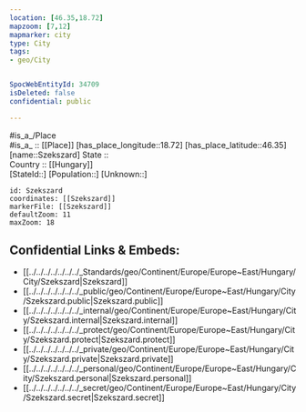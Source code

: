 ```yaml
---
location: [46.35,18.72] 
mapzoom: [7,12] 
mapmarker: city 
type: City
tags:
- geo/City


SpocWebEntityId: 34709
isDeleted: false
confidential: public

---
```

#is_a_/Place  
#is_a_ :: [[Place]] 
[has_place_longitude::18.72] 
[has_place_latitude::46.35] 
[name::Szekszard] 
State ::  
Country :: [[Hungary]]  
[StateId::] 
[Population::] 
[Unknown::] 


```leaflet
id: Szekszard
coordinates: [[Szekszard]] 
markerFile: [[Szekszard]] 
defaultZoom: 11 
maxZoom: 18
```


## Confidential Links & Embeds: 
- [[../../../../../../../_Standards/geo/Continent/Europe/Europe~East/Hungary/City/Szekszard|Szekszard]] 
- [[../../../../../../../_public/geo/Continent/Europe/Europe~East/Hungary/City/Szekszard.public|Szekszard.public]] 
- [[../../../../../../../_internal/geo/Continent/Europe/Europe~East/Hungary/City/Szekszard.internal|Szekszard.internal]] 
- [[../../../../../../../_protect/geo/Continent/Europe/Europe~East/Hungary/City/Szekszard.protect|Szekszard.protect]] 
- [[../../../../../../../_private/geo/Continent/Europe/Europe~East/Hungary/City/Szekszard.private|Szekszard.private]] 
- [[../../../../../../../_personal/geo/Continent/Europe/Europe~East/Hungary/City/Szekszard.personal|Szekszard.personal]] 
- [[../../../../../../../_secret/geo/Continent/Europe/Europe~East/Hungary/City/Szekszard.secret|Szekszard.secret]] 
